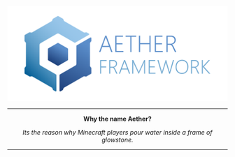 <div align="center">
  <br />
  <p>
    <img src="https://github.com/aether-development/.github/blob/3d4ed54fc6de2944b1d1298bc612459ef710152f/resources/AetherFramework%20Logo.png" width="546" alt="aether-framework" />
  </p>
  <hr/>
  <p><b>Why the name Aether?</b></p>
  <p><i>Its the reason why Minecraft players pour water inside a frame of glowstone.</i></p>
            <hr/>
</div>
